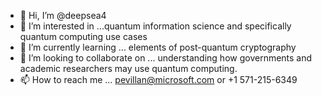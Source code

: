 - 👋 Hi, I’m @deepsea4
- 👀 I’m interested in ...quantum information science and specifically quantum computing use cases
- 🌱 I’m currently learning ... elements of post-quantum cryptography
- 💞️ I’m looking to collaborate on ... understanding how governments and academic researchers may use quantum computing.
- 📫 How to reach me ... pevillan@microsoft.com or +1 571-215-6349

<!---
deepsea4/deepsea4 is a ✨ special ✨ repository because its `README.md` (this file) appears on your GitHub profile.
You can click the Preview link to take a look at your changes.
--->
